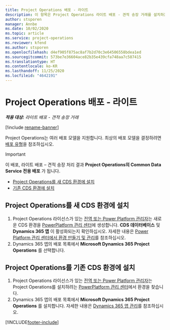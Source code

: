 ```yaml
---
title: Project Operations 배포 - 라이트
description: 이 항목은 Project Operations 라이트 배포 - 견적 송장 거래를 설치하는 방법에 대한 정보를 제공합니다.
author: stsporen
manager: Annbe
ms.date: 10/02/2020
ms.topic: article
ms.service: project-operations
ms.reviewer: kfend
ms.author: stsporen
ms.openlocfilehash: d4ef905f875ac8af7b2d70c3e64506558bdea1ed
ms.sourcegitcommit: 573be7e36604ace82b35e439cfa748aa7c587415
ms.translationtype: HT
ms.contentlocale: ko-KR
ms.lasthandoff: 11/25/2020
ms.locfileid: "4642191"
---
```

# <a name="deploy-project-operations---lite"></a>Project Operations 배포 - 라이트

_**적용 대상:** 라이트 배포 - 견적 송장 거래_

[!include [rename-banner](~/includes/cc-data-platform-banner.md)]

Project Operations는 여러 배포 모델을 지원합니다. 최상의 배포 모델을 결정하려면 [배포 유형](determine-deployment-type.md)을 참조하십시오.


> [!IMPORTANT]
> 이 배포, 라이트 배포 – 견적 송장 처리 결과 **Project Operations의 Common Data Service 전용 배포** 가 됩니다.

- [Project Operations를 새 CDS 환경에 설치](#new)
- [기존 CDS 환경에 설치](#existing)



## <a name="install-project-operations-to-a-new-cds-environment"></a><a name="new"></a>Project Operations를 새 CDS 환경에 설치

1. Project Operations 라이선스가 있는 [전역 또는 Power Platform 관리자](https://docs.microsoft.com/power-platform/admin/global-service-administrators-can-administer-without-license)는 새로운 CDS 환경을 [PowerPlatform 관리 센터](https://admin.powerplatform.com)에 생성합니다. **CDS 데이터베이스** 및 **Dynamics 365 앱** 이 활성화되는지 확인하십시오. 자세한 내용은 [Power Platform 관리 센터에서 환경 만들기 및 관리](https://docs.microsoft.com/power-platform/admin/create-environment#create-an-environment-in-the-power-platform-admin-center)를 참조하십시오.
2. Dynamics 365 앱의 배포 목록에서 **Microsoft Dynamics 365 Project Operations** 를 선택합니다.


## <a name="install-project-operations-to-an-existing-cds-environment"></a><a name="existing"></a>Project Operations를 기존 CDS 환경에 설치

1. Project Operations 라이선스가 있는 [전역 또는 Power Platform 관리자](https://docs.microsoft.com/power-platform/admin/global-service-administrators-can-administer-without-license)는 Project Operations를 설치하려는 [PowerPlatform 관리 센터](https://admin.powerplatform.com)에서 환경을 찾습니다.
2. Dynamics 365 앱의 배포 목록에서 **Microsoft Dynamics 365 Project Operations** 를 설치합니다. 자세한 내용은 [Dynamics 365 앱 관리](https://docs.microsoft.com/power-platform/admin/manage-apps)를 참조하십시오.




[!INCLUDE[footer-include](../includes/footer-banner.md)]